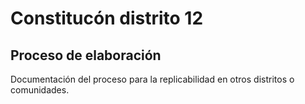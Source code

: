 # Constitucón distrito 12

## Proceso de elaboración

Documentación del proceso para la replicabilidad en otros distritos o comunidades.
